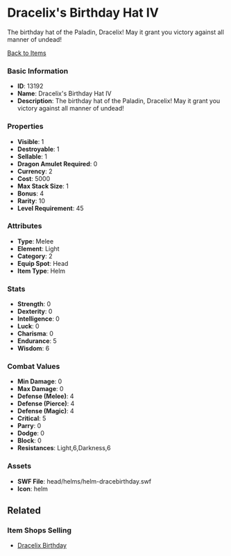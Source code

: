 # Dracelix's Birthday Hat IV

The birthday hat of the Paladin, Dracelix! May it grant you victory against all manner of undead!

[Back to Items](../items.md)

### Basic Information

- **ID**: 13192
- **Name**: Dracelix&#039;s Birthday Hat IV
- **Description**: The birthday hat of the Paladin, Dracelix! May it grant you victory against all manner of undead!

### Properties

- **Visible**: 1
- **Destroyable**: 1
- **Sellable**: 1
- **Dragon Amulet Required**: 0
- **Currency**: 2
- **Cost**: 5000
- **Max Stack Size**: 1
- **Bonus**: 4
- **Rarity**: 10
- **Level Requirement**: 45

### Attributes

- **Type**: Melee
- **Element**: Light
- **Category**: 2
- **Equip Spot**: Head
- **Item Type**: Helm

### Stats

- **Strength**: 0
- **Dexterity**: 0
- **Intelligence**: 0
- **Luck**: 0
- **Charisma**: 0
- **Endurance**: 5
- **Wisdom**: 6

### Combat Values

- **Min Damage**: 0
- **Max Damage**: 0
- **Defense (Melee)**: 4
- **Defense (Pierce)**: 4
- **Defense (Magic)**: 4
- **Critical**: 5
- **Parry**: 0
- **Dodge**: 0
- **Block**: 0
- **Resistances**: Light,6,Darkness,6

### Assets

- **SWF File**: head/helms/helm-dracebirthday.swf
- **Icon**: helm

## Related

### Item Shops Selling

- [Dracelix Birthday](../item-shops/289-dracelix-birthday.md)

